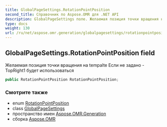 ```yaml
---
title: GlobalPageSettings.RotationPointPosition
second_title: Справочник по Aspose.OMR для .NET API
description: GlobalPageSettings поле. Желаемая позиция точки вращения на tempalte Если не задано TopRight1 будет использоваться
type: docs
weight: 130
url: /ru/net/aspose.omr.generation/globalpagesettings/rotationpointposition/
---
```

## GlobalPageSettings.RotationPointPosition field

Желаемая позиция точки вращения на tempalte Если не задано -TopRight1 будет использоваться

```csharp
public RotationPointPosition RotationPointPosition;
```

### Смотрите также

* enum [RotationPointPosition](../../rotationpointposition/)
* class [GlobalPageSettings](../)
* пространство имен [Aspose.OMR.Generation](../../globalpagesettings/)
* сборка [Aspose.OMR](../../../)


